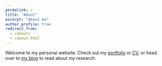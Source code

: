 ```yaml
---
permalink: /
title: "About"
excerpt: "About me"
author_profile: true
redirect_from: 
  - /about/
  - /about.html
---
```

Welcome to my personal website. Check out my [portfolio](https://github.com/jacobastern) or [CV](https://jacobastern.com/files/Jacob_Stern_CV.pdf), or head over to [my blog](https://medium.com/deep-learning-for-protein-design) to read about my research.
